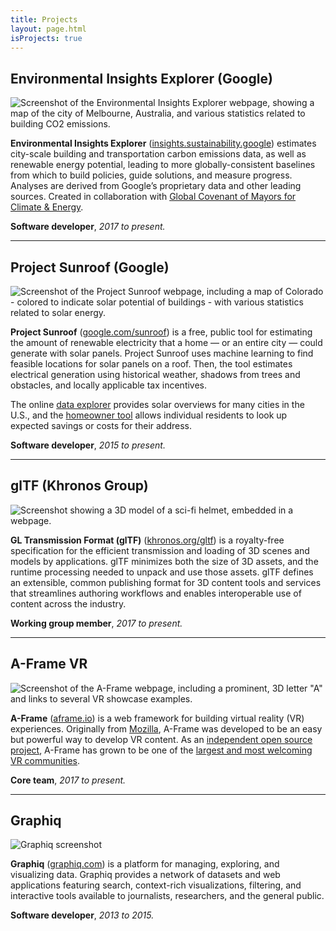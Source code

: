 ```yaml
---
title: Projects
layout: page.html
isProjects: true
---
```


## Environmental Insights Explorer (Google)

![Screenshot of the Environmental Insights Explorer webpage, showing a map of the city of Melbourne, Australia, and various statistics related to building CO2 emissions.](/assets/images/2018/09/eie_screenshot.jpg)

**Environmental Insights Explorer** ([insights.sustainability.google](https://insights.sustainability.google/)) estimates city-scale building and transportation carbon emissions data, as well as renewable energy potential, leading to more globally-consistent baselines from which to build policies, guide solutions, and measure progress. Analyses are derived from Google’s proprietary data and other leading sources. Created in collaboration with [Global Covenant of Mayors for Climate & Energy](https://www.globalcovenantofmayors.org/).

**Software developer**, *2017 to present.*

***

## Project Sunroof (Google)

![Screenshot of the Project Sunroof webpage, including a map of Colorado - colored to indicate solar potential of buildings - with various statistics related to solar energy.](/assets/images/2017/12/sunroof_screenshot.jpg)

**Project Sunroof** ([google.com/sunroof](https://www.google.com/get/sunroof)) is a free, public tool for estimating the amount of renewable electricity that a home — or an entire city — could generate with solar panels. Project Sunroof uses machine learning to find feasible locations for solar panels on a roof. Then, the tool estimates electrical generation using historical weather, shadows from trees and obstacles, and locally applicable tax incentives.

The online [data explorer](https://www.google.com/get/sunroof/data-explorer/) provides solar overviews for many cities in the U.S., and the [homeowner tool](https://www.google.com/get/sunroof) allows individual residents to look up expected savings or costs for their address.

**Software developer**, *2015 to present.*

***

## glTF (Khronos Group)

![Screenshot showing a 3D model of a sci-fi helmet, embedded in a webpage.](/assets/images/2017/12/gltf_screenshot.jpg)

**GL Transmission Format (glTF)** ([khronos.org/gltf](https://www.khronos.org/gltf/)) is a royalty-free specification for the efficient transmission and loading of 3D scenes and models by applications. glTF minimizes both the size of 3D assets, and the runtime processing needed to unpack and use those assets. glTF defines an extensible, common publishing format for 3D content tools and services that streamlines authoring workflows and enables interoperable use of content across the industry.

**Working group member**, *2017 to present.*

***

## A-Frame VR

![Screenshot of the A-Frame webpage, including a prominent, 3D letter "A" and links to several VR showcase examples.](/assets/images/2017/12/aframe_screenshot.jpg)

**A-Frame** ([aframe.io](https://aframe.io)) is a web framework for building virtual reality (VR) experiences. Originally from [Mozilla](https://mozilla.org/), A-Frame was developed to be an easy but powerful way to develop VR content. As an [independent open source project](https://github.com/aframevr/), A-Frame has grown to be one of the [largest and most welcoming VR communities](https://aframe.io/community/).

**Core team**, *2017 to present.*

***

## Graphiq

![Graphiq screenshot](/assets/images/2017/12/graphiq_screenshot.jpg)

**Graphiq** ([graphiq.com](https://www.graphiq.com)) is a platform for managing, exploring, and visualizing data. Graphiq provides a network of datasets and web applications featuring search, context-rich visualizations, filtering, and interactive tools available to journalists, researchers, and the general public.

**Software developer**, *2013 to 2015.*
